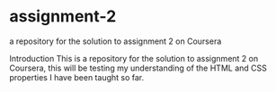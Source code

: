 # assignment-2
a repository for the solution to assignment 2 on Coursera

Introduction 
This is a repository for the solution to assignment 2 on Coursera, this will
be testing my understanding of the HTML and CSS properties I have been taught 
so far.
